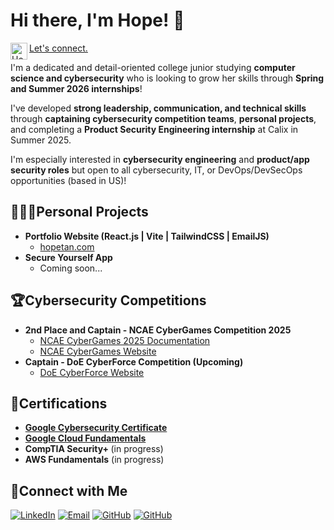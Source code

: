 <h1>Hi there, I'm Hope! 🥳 </h1>

[<img align="left" alt="Hope Tan | LinkedIn" width="27px" src="https://cdn.jsdelivr.net/npm/simple-icons@v3/icons/linkedin.svg" />][linkedin]
<a href="https://www.linkedin.com/in/hopetan/">Let's connect.</a>

<a>I'm a dedicated and detail-oriented college junior studying **computer science and cybersecurity** who is looking to grow her skills through **Spring and Summer 2026 internships**! </a> 

<a> I've developed **strong leadership, communication, and technical skills** through **captaining cybersecurity competition teams**, **personal projects**, and completing a **Product Security Engineering internship** at Calix in Summer 2025. </a>

<a>I'm especially interested in **cybersecurity engineering** and **product/app security roles** but open to all cybersecurity, IT, or DevOps/DevSecOps opportunities (based in US)!</a>

<h2>👩🏻‍💻Personal Projects</h2>

- <b>Portfolio Website (React.js | Vite | TailwindCSS | EmailJS) </b>
  - [hopetan.com](https://www.hopetan.com)
- <b>Secure Yourself App</b>
  - Coming soon...

<h2>🏆Cybersecurity Competitions</h2>

- <b>2nd Place and Captain - NCAE CyberGames Competition 2025</b>
  - [NCAE CyberGames 2025 Documentation](https://github.com/hope-tan/ncae-cybergames-2025)
  - [NCAE CyberGames Website](https://www.ncaecybergames.org/)
- <b>Captain - DoE CyberForce Competition (Upcoming)</b>
  - [DoE CyberForce Website](https://cyberforce.energy.gov/cyberforce-competition/)

<h2>📝Certifications</h2>

- <b>[Google Cybersecurity Certificate](https://www.coursera.org/account/accomplishments/specialization/YJBG3S58LE7F)</b>
- <b>[Google Cloud Fundamentals](https://coursera.org/share/02135aed6aa6cee52b703201bdec2983)</b>
- <b>CompTIA Security+ </b> (in progress)
- <b>AWS Fundamentals</b> (in progress)

<h2>🤳Connect with Me</h2>


[linkedin]: https://linkedin.com/in/hopetan

[![LinkedIn](https://img.shields.io/badge/LinkedIn-blue?style=flat&logo=linkedin&logoColor=white)](https://linkedin.com/in/hopetan)
[![Email](https://img.shields.io/badge/-Gmail-red?style=flat&logo=Gmail&logoColor=white)](mailto:hopedtan@gmail.com)
[![GitHub](https://img.shields.io/badge/GitHub-181717?style=flat&logo=github&logoColor=white)](https://github.com/hope-tan)
[![GitHub](https://img.shields.io/badge/Portfolio_Site-8A2BE2)](https://hopetan.com)

<!--
**hope-tan/hope-tan** is a ✨ _special_ ✨ repository because its `README.md` (this file) appears on your GitHub profile.

Here are some ideas to get you started:

- 🔭 I’m currently working on ...
- 🌱 I’m currently learning ...
- 👯 I’m looking to collaborate on ...
- 🤔 I’m looking for help with ...
- 💬 Ask me about ...
- 📫 How to reach me: ...
- 😄 Pronouns: ...
- ⚡ Fun fact: ...
-->
